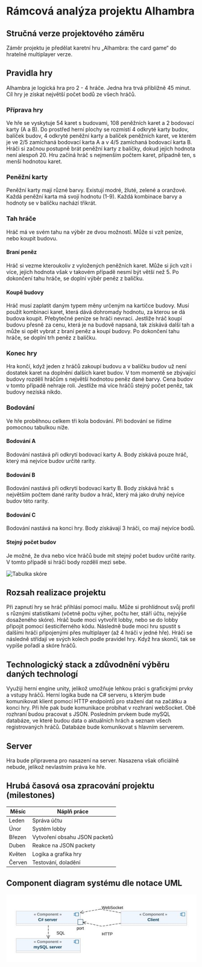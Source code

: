 # Rámcová analýza projektu Alhambra

## Stručná verze projektového záměru
Záměr projektu je předělat karetní hru „Alhambra: the card game“ do hratelné multiplayer verze.

## Pravidla hry
Alhambra je logická hra pro 2 - 4 hráče. Jedna hra trvá přibližně 45 minut. Cíl hry je získat největší počet bodů ze všech hráčů.

### Příprava hry
Ve hře se vyskytuje 54 karet s budovami, 108 peněžních karet a 2 bodovací karty (A a B). Do prostřed herní plochy se rozmístí 4 odkryté karty budov, balíček budov, 4 odkryté peněžní karty a balíček peněžních karet, ve kterém je ve 2/5 zamíchaná bodovací karta A a v 4/5 zamíchaná bodovací karta B. Hráči si začnou postupně brát peněžní karty z balíčky, dokud jejich hodnota není alespoň 20. Hru začíná hráč s nejmenším počtem karet, případně ten, s menší hodnotou karet.

### Peněžní karty
Peněžní karty mají různé barvy. Existují modré, žluté, zelené a oranžové. Každá peněžní karta má svojí hodnotu (1-9). Každá kombinace barvy a hodnoty se v balíčku nachází třikrát.

### Tah hráče
Hráč má ve svém tahu na výběr ze dvou možností. Může si vzít peníze, nebo koupit budovu.

#### Braní peněz
Hráč si vezme kteroukoliv z vyložených peněžních karet. Může si jich vzít i více, jejich hodnota však v takovém případě nesmí být větší než 5. Po dokončení tahu hráče, se doplní výběr peněz z balíčku.

#### Koupě budovy
Hráč musí zaplatit daným typem měny určeným na kartičce budovy. Musí použít kombinaci karet, která dává dohromady hodnotu, za kterou se dá budova koupit. Přebytečné peníze se hráči nevrací. Jestliže hráč koupí budovu přesně za cenu, která je na budově napsaná, tak získává další tah a může si opět vybrat z braní peněz a koupí budovy. Po dokončení tahu hráče, se doplní trh peněz z balíčku.

### Konec hry
Hra končí, když jeden z hráčů zakoupí budovu a v balíčku budov už není dostatek karet na doplnění dalších karet budov. V tom momentě se zbývající budovy rozdělí hráčům s největší hodnotou peněz dané barvy. Cena budov v tomto případě nehraje roli. Jestliže má více hráčů stejný počet peněz, tak budovy nezíská nikdo.

### Bodování
Ve hře proběhnou celkem tři kola bodování. Při bodování se řídíme pomocnou tabulkou níže.

#### Bodování A
Bodování nastává při odkrytí bodovací karty A. Body získává pouze hráč, který má nejvíce budov určité rarity.

#### Bodování B
Bodování nastává při odkrytí bodovací karty B. Body získává hráč s největším počtem dané rarity budov a hráč, který má jako druhý nejvíce budov této rarity.

#### Bodování C
Bodování nastává na konci hry. Body získávají 3 hráči, co mají nejvíce bodů.

#### Stejný počet budov
Je možné, že dva nebo více hráčů bude mít stejný počet budov určité rarity. V tomto případě si hráči body rozdělí mezi sebe.


![Tabulka skóre](https://github.com/matakom/Alhambra/blob/main/Assets/kartaSkóre.jpg)

## Rozsah realizace projektu
Při zapnutí hry se hráč přihlásí pomocí mailu. Může si prohlídnout svůj profil s různými statistikami (včetně počtu výher, počtu her, stáří účtu, nejvýše dosaženého skóre). Hráč bude moci vytvořit lobby, nebo se do lobby připojit pomocí šesticiferného kódu. Následně bude moci hru spustit s dalšími hráči připojenými přes multiplayer (až 4 hráči v jedné hře). Hráči se následně střídají ve svých kolech podle pravidel hry. Když hra skončí, tak se vypíše pořadí a skóre hráčů.

## Technologický stack a zdůvodnění výběru daných technologí
Využiji herní engine unity, jelikož umožňuje lehkou práci s grafickými prvky a vstupy hráčů. Herní logika bude na C# serveru, s kterým bude komunikovat klient pomocí HTTP endpointů pro stažení dat na začátku a konci hry. Při hře pak bude komunikace probíhat v rozhraní webSocket. Obě rozhraní budou pracovat s JSON. Posledním prvkem bude mySQL databáze, ve které budou data o aktuálních hrách a seznam všech registrovaných hráčů. Databáze bude komunikovat s hlavním serverem.

## Server
Hra bude připravena pro nasazení na server. Nasazena však oficiálně nebude, jelikož nevlastním práva ke hře.

## Hrubá časová osa zpracování projektu (milestones)
|Měsíc|Náplň práce|
|-------|-------------|
|Leden|Správa účtu|
|Únor|Systém lobby|
|Březen|Vytvoření obsahu JSON packetů|
|Duben|Reakce na JSON packety|
|Květen|Logika a grafika hry|
|Červen|Testování, doladění|

## Component diagram systému dle notace UML
![component diagram UML](https://github.com/matakom/Alhambra/blob/main/Assets/componentDiagraM.jpeg)
